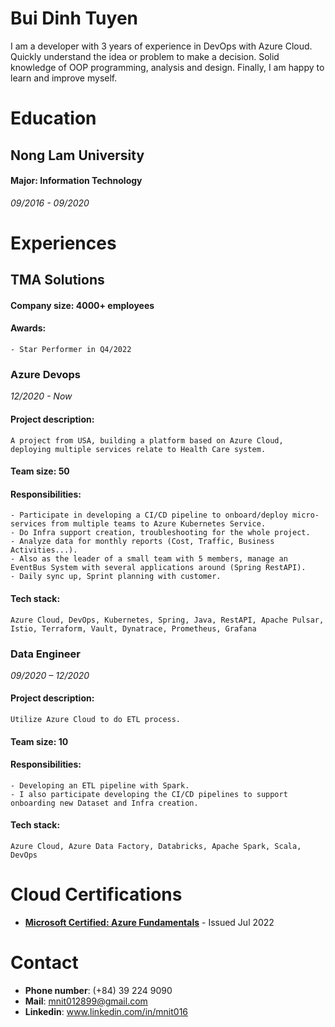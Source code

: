 # Bui Dinh Tuyen

I am a developer with 3 years of experience in DevOps with Azure Cloud.
Quickly understand the idea or problem to make a decision.
Solid knowledge of OOP programming, analysis and design.
Finally, I am happy to learn and improve myself.

# Education
## Nong Lam University
#### Major: Information Technology
*09/2016 - 09/2020*

# Experiences

## TMA Solutions
#### Company size: 4000+ employees
#### Awards:
```
- Star Performer in Q4/2022
```

###  Azure Devops
*12/2020 - Now*   
   
#### Project description:
```
A project from USA, building a platform based on Azure Cloud, deploying multiple services relate to Health Care system.
```
#### Team size: 50
#### Responsibilities:
```
- Participate in developing a CI/CD pipeline to onboard/deploy micro-services from multiple teams to Azure Kubernetes Service. 
- Do Infra support creation, troubleshooting for the whole project. 
- Analyze data for monthly reports (Cost, Traffic, Business Activities...). 
- Also as the leader of a small team with 5 members, manage an EventBus System with several applications around (Spring RestAPI).
- Daily sync up, Sprint planning with customer.                          
```
#### Tech stack:
```
Azure Cloud, DevOps, Kubernetes, Spring, Java, RestAPI, Apache Pulsar, Istio, Terraform, Vault, Dynatrace, Prometheus, Grafana
```

### Data Engineer
*09/2020 – 12/2020*   

#### Project description:
```
Utilize Azure Cloud to do ETL process.
```
#### Team size: 10
#### Responsibilities:
```
- Developing an ETL pipeline with Spark.
- I also participate developing the CI/CD pipelines to support onboarding new Dataset and Infra creation.
```
#### Tech stack:
```
Azure Cloud, Azure Data Factory, Databricks, Apache Spark, Scala, DevOps
```

# Cloud Certifications
- [**Microsoft Certified: Azure Fundamentals**](https://www.credly.com/badges/99587416-af61-4829-840c-aaea3d17ce30?source=linked_in_profile) - Issued Jul 2022

# Contact
- **Phone number**: (+84) 39 224 9090
- **Mail**: mnit012899@gmail.com
- **Linkedin**: www.linkedin.com/in/mnit016
